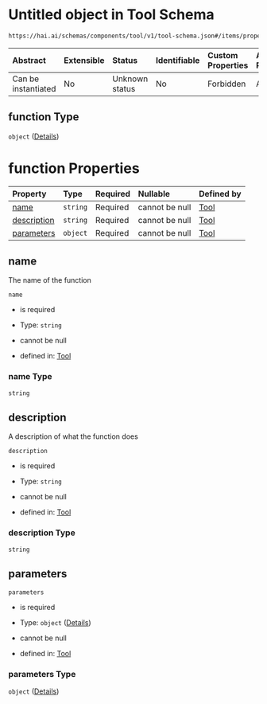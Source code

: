 # Untitled object in Tool Schema

```txt
https://hai.ai/schemas/components/tool/v1/tool-schema.json#/items/properties/function
```



| Abstract            | Extensible | Status         | Identifiable | Custom Properties | Additional Properties | Access Restrictions | Defined In                                                                                                              |
| :------------------ | :--------- | :------------- | :----------- | :---------------- | :-------------------- | :------------------ | :---------------------------------------------------------------------------------------------------------------------- |
| Can be instantiated | No         | Unknown status | No           | Forbidden         | Allowed               | none                | [tool.schema.json\*](../../https:/hai.ai/schemas/=./schemas/components/tool/v1/tool.schema.json "open original schema") |

## function Type

`object` ([Details](tool-items-properties-function.md))

# function Properties

| Property                    | Type     | Required | Nullable       | Defined by                                                                                                                                                                      |
| :-------------------------- | :------- | :------- | :------------- | :------------------------------------------------------------------------------------------------------------------------------------------------------------------------------ |
| [name](#name)               | `string` | Required | cannot be null | [Tool](tool-items-properties-function-properties-name.md "https://hai.ai/schemas/components/tool/v1/tool-schema.json#/items/properties/function/properties/name")               |
| [description](#description) | `string` | Required | cannot be null | [Tool](tool-items-properties-function-properties-description.md "https://hai.ai/schemas/components/tool/v1/tool-schema.json#/items/properties/function/properties/description") |
| [parameters](#parameters)   | `object` | Required | cannot be null | [Tool](tool-items-properties-function-properties-parameters.md "https://hai.ai/schemas/components/tool/v1/tool-schema.json#/items/properties/function/properties/parameters")   |

## name

The name of the function

`name`

* is required

* Type: `string`

* cannot be null

* defined in: [Tool](tool-items-properties-function-properties-name.md "https://hai.ai/schemas/components/tool/v1/tool-schema.json#/items/properties/function/properties/name")

### name Type

`string`

## description

A description of what the function does

`description`

* is required

* Type: `string`

* cannot be null

* defined in: [Tool](tool-items-properties-function-properties-description.md "https://hai.ai/schemas/components/tool/v1/tool-schema.json#/items/properties/function/properties/description")

### description Type

`string`

## parameters



`parameters`

* is required

* Type: `object` ([Details](tool-items-properties-function-properties-parameters.md))

* cannot be null

* defined in: [Tool](tool-items-properties-function-properties-parameters.md "https://hai.ai/schemas/components/tool/v1/tool-schema.json#/items/properties/function/properties/parameters")

### parameters Type

`object` ([Details](tool-items-properties-function-properties-parameters.md))
